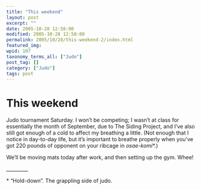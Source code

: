 ```yaml
---
title: "This weekend"
layout: post
excerpt: ""
date: 2005-10-28 12:58:00
modified: 2005-10-28 12:58:00
permalink: 2005/10/28/this-weekend-2/index.html
featured_img: 
wpid: 107
taxonomy_terms_all: ["Judo"]
post_tag: []
category: ["Judo"]
tags: post
---
```


# This weekend

Judo tournament Saturday. I won’t be competing; I wasn’t at class for essentially the month of September, due to The Siding Project, and I’ve also still got enough of a cold to affect my breathing a little. (Not enough that I notice in day-to-day life, but it’s important to breathe properly when you’ve got 220 pounds of opponent on your ribcage in *osae-komi*\*.)

We’ll be moving mats today after work, and then setting up the gym. Whee!

\_\_\_\_\_\_\_\_\_

\* “Hold-down”. The grappling side of judo.